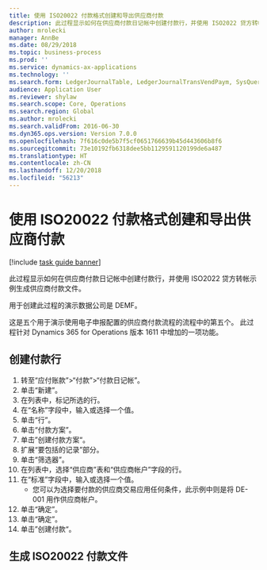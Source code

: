 ```yaml
---
title: 使用 ISO20022 付款格式创建和导出供应商付款
description: 此过程显示如何在供应商付款日记帐中创建付款行，并使用 ISO2022 贷方转帐示例生成供应商付款文件。
author: mrolecki
manager: AnnBe
ms.date: 08/29/2018
ms.topic: business-process
ms.prod: ''
ms.service: dynamics-ax-applications
ms.technology: ''
ms.search.form: LedgerJournalTable, LedgerJournalTransVendPaym, SysQueryForm, VendPaymProposalEdit, BankAccountTableLookUp
audience: Application User
ms.reviewer: shylaw
ms.search.scope: Core, Operations
ms.search.region: Global
ms.author: mrolecki
ms.search.validFrom: 2016-06-30
ms.dyn365.ops.version: Version 7.0.0
ms.openlocfilehash: 7f616c0de5b7f5cf0651766639b45d443606b8f6
ms.sourcegitcommit: 73e10192fb6318dee5bb1129591120199de6a487
ms.translationtype: HT
ms.contentlocale: zh-CN
ms.lasthandoff: 12/20/2018
ms.locfileid: "56213"
---
```

# <a name="create-and-export-vendor-payments-using-iso20022-payment-format"></a>使用 ISO20022 付款格式创建和导出供应商付款

[!include [task guide banner](../../includes/task-guide-banner.md)]

此过程显示如何在供应商付款日记帐中创建付款行，并使用 ISO2022 贷方转帐示例生成供应商付款文件。 

用于创建此过程的演示数据公司是 DEMF。

这是五个用于演示使用电子申报配置的供应商付款流程的流程中的第五个。 此过程针对 Dynamics 365 for Operations 版本 1611 中增加的一项功能。


## <a name="create-payment-lines"></a>创建付款行
1. 转至“应付账款”>“付款”>“付款日记帐”。
2. 单击“新建”。
3. 在列表中，标记所选的行。
4. 在“名称”字段中，输入或选择一个值。
5. 单击“行”。
6. 单击“付款方案”。
7. 单击”创建付款方案“。
8. 扩展“要包括的记录”部分。
9. 单击“筛选器”。
10. 在列表中，选择“供应商”表和“供应商帐户”字段的行。
11. 在“标准”字段中，输入或选择一个值。
    * 您可以为选择要付款的供应商交易应用任何条件，此示例中则是将 DE-001 用作供应商帐户。  
12. 单击“确定”。
13. 单击“确定”。
14. 单击”创建付款“。

## <a name="generate-an-iso20022-payment-file"></a>生成 ISO20022 付款文件

